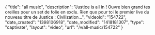 {
    "title": "all music",
    "description": "Justice is all in ! Ouvre bien grand tes oreilles pour un set de folie en exclu. Rien que pour toi le premier live du nouveau titre de Justice : Civilization...",
    "videoid": "154722",
    "date_created": "1398106918",
    "date_modified": "1418181307",
    "type": "captivate",
    "layout": "video",
    "url": "\/v\/all-music\/154722"
}